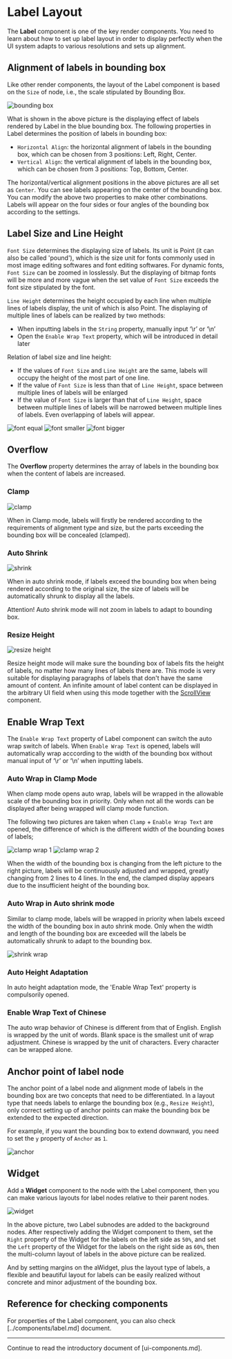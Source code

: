 # Label Layout

The **Label** component is one of the key render components. You need to learn about how to set up label layout in order to display perfectly when the UI system adapts to various resolutions and sets up alignment. 

## Alignment of labels in bounding box

Like other render components, the layout of the Label component is based on the `Size` of node, i.e., the scale stipulated by Bounding Box.

![bounding box](label-layout/label_in_boundingbox.jpg)

What is shown in the above picture is the displaying effect of labels rendered by Label in the blue bounding box. The following properties in Label determines the position of labels in bounding box:

- `Horizontal Align`: the horizontal alignment of labels in the bounding box, which can be chosen from 3 positions: Left, Right, Center.
- `Vertical Align`: the vertical alignment of labels in the bounding box, which can be chosen from 3 positions: Top, Bottom, Center.

The horizontal/vertical alignment positions in the above pictures are all set as `Center`. You can see labels appearing on the center of the bounding box. You can modify the above two properties to make other combinations. Labels will appear on the four sides or four angles of the bounding box according to the settings.

## Label Size and Line Height

`Font Size` determines the displaying size of labels. Its unit is Point (it can also be called 'pound'), which is the size unit for fonts commonly used in most image editing softwares and font editing softwares. For dynamic fonts, `Font Size` can be zoomed in losslessly. But the displaying of bitmap fonts will be more and more vague when the set value of `Font Size` exceeds the font size stipulated by the font. 

`Line Height` determines the height occupied by each line when multiple lines of labels display, the unit of which is also Point. The displaying of multiple lines of labels can be realized by two methods:

- When inputting labels in the `String` property, manually input ‘\r’ or ‘\n’ 
- Open the `Enable Wrap Text` property, which will be introduced in detail later

Relation of label size and line height:

- If the values of `Font Size` and `Line Height` are the same, labels will occupy the height of the most part of one line. 
- If the value of `Font Size` is less than that of `Line Height`, space between multiple lines of labels will be enlarged 
- If the value of `Font Size` is larger than that of `Line Height`, space between multiple lines of labels will be narrowed between multiple lines of labels. Even overlapping of labels will appear.

![font equal](label-layout/font_equal_line_height.jpg)  ![font smaller](label-layout/font_smaller.jpg)  ![font bigger](label-layout/font_bigger.jpg)

## Overflow

The **Overflow** property determines the array of labels in the bounding box when the content of labels are increased.

### Clamp

![clamp](label-layout/clamp.jpg)

When in Clamp mode, labels will firstly be rendered according to the requirements of alignment type and size, but the parts exceeding the bounding box will be concealed (clamped).

### Auto Shrink

![shrink](label-layout/shrink.jpg)

When in auto shrink mode, if labels exceed the bounding box when being rendered according to the original size, the size of labels will be automatically shrunk to display all the labels.

Attention! Auto shrink mode will not zoom in labels to adapt to bounding box.

### Resize Height

![resize height](label-layout/resize_height.jpg)

Resize height mode will make sure the bounding box of labels fits the height of labels, no matter how many lines of labels there are. This mode is very suitable for displaying paragraphs of labels that don't have the same amount of content. An infinite amount of label content can be displayed in the arbitrary UI field when using this mode together with the [ScrollView](../components/scrollview.md) component.

## Enable Wrap Text

The `Enable Wrap Text` property of Label component can switch the auto wrap switch of labels. When `Enable Wrap Text` is opened, labels will automatically wrap acccording to the width of the bounding box without manual input of  ‘\r’ or ‘\n’ when inputting labels.

### Auto Wrap in Clamp Mode

When clamp mode opens auto wrap, labels will be wrapped in the allowable scale of the bounding box in priority. Only when not all the words can be displayed after being wrapped will clamp mode function.

The following two pictures are taken when `Clamp` + `Enable Wrap Text` are opened, the difference of which is the different width of the bounding boxes of labels;

![clamp wrap 1](label-layout/clamp_wrap1.jpg)  ![clamp wrap 2](label-layout/clamp_wrap2.jpg)

When the width of the bounding box is changing from the left picture to the right picture, labels will be continuously adjusted and wrapped, greatly changing from 2 lines to 4 lines. In the end, the clamped display appears due to the insufficient height of the bounding box.

### Auto Wrap in Auto shrink mode

Similar to clamp mode, labels will be wrapped in priority when labels exceed the width of the bounding box in auto shrink mode. Only when the width and length of the bounding box are exceeded will the labels be automatically shrunk to adapt to the bounding box.

![shrink wrap](label-layout/shrink_wrap.jpg)

### Auto Height Adaptation

In auto height adaptation mode, the 'Enable Wrap Text' property is compulsorily opened.

### Enable Wrap Text of Chinese

The auto wrap behavior of Chinese is different from that of English. English is wrapped by the unit of words. Blank space is the smallest unit of wrap adjustment. Chinese is wrapped by the unit of characters. Every character can be wrapped alone.


## Anchor point of label node

The anchor point of a label node and alignment mode of labels in the bounding box are two concepts that need to be differentiated. In a layout type that needs labels to enlarge the bounding box (e.g., `Resize Height`), only correct setting up of anchor points can make the bounding box be extended to the expected direction.

For example, if you want the bounding box to extend downward, you need to set the `y`  property of `Anchor` as `1`.

![anchor](label-layout/anchor.jpg)

## Widget

Add a **Widget** component to the node with the Label component, then you can make various layouts for label nodes relative to their parent nodes.

![widget](label-layout/widget.jpg)

In the above picture, two Label subnodes are added to the background nodes. After respectively adding the Widget component to them, set the `Right` property of the Widget for the labels on the left side as `50%`, and set the `Left` property of the Widget for the labels on the right side as `60%`, then the multi-column layout of labels in the above picture can be realized. 

And by setting margins on the aWidget, plus the layout type of labels, a flexible and beautiful layout for labels can be easily realized without concrete and minor adjustment of the bounding box.


## Reference for checking components

For properties of the Label component, you can also check [../components/label.md] document.

---

Continue to read the introductory document of [ui-components.md].